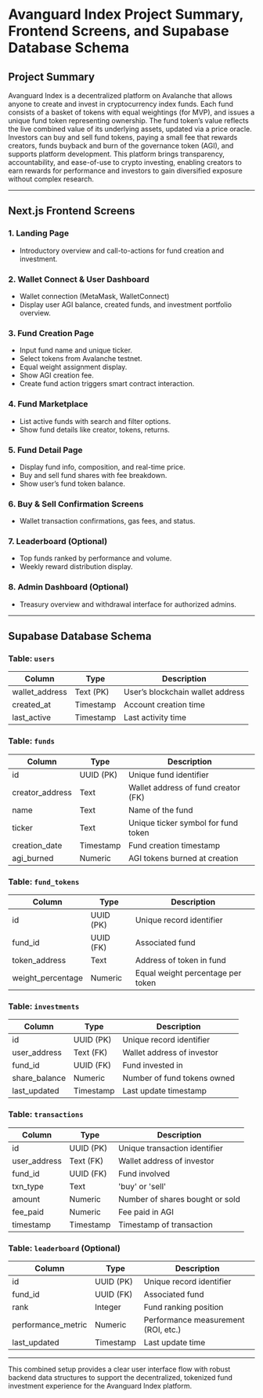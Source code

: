 # Avanguard Index Project Summary, Frontend Screens, and Supabase Database Schema

## Project Summary
Avanguard Index is a decentralized platform on Avalanche that allows anyone to create and invest in cryptocurrency index funds. Each fund consists of a basket of tokens with equal weightings (for MVP), and issues a unique fund token representing ownership. The fund token’s value reflects the live combined value of its underlying assets, updated via a price oracle. Investors can buy and sell fund tokens, paying a small fee that rewards creators, funds buyback and burn of the governance token (AGI), and supports platform development. This platform brings transparency, accountability, and ease-of-use to crypto investing, enabling creators to earn rewards for performance and investors to gain diversified exposure without complex research.

---

## Next.js Frontend Screens

### 1. Landing Page
- Introductory overview and call-to-actions for fund creation and investment.

### 2. Wallet Connect & User Dashboard
- Wallet connection (MetaMask, WalletConnect)
- Display user AGI balance, created funds, and investment portfolio overview.

### 3. Fund Creation Page
- Input fund name and unique ticker.
- Select tokens from Avalanche testnet.
- Equal weight assignment display.
- Show AGI creation fee.
- Create fund action triggers smart contract interaction.

### 4. Fund Marketplace
- List active funds with search and filter options.
- Show fund details like creator, tokens, returns.

### 5. Fund Detail Page
- Display fund info, composition, and real-time price.
- Buy and sell fund shares with fee breakdown.
- Show user’s fund token balance.

### 6. Buy & Sell Confirmation Screens
- Wallet transaction confirmations, gas fees, and status.

### 7. Leaderboard (Optional)
- Top funds ranked by performance and volume.
- Weekly reward distribution display.

### 8. Admin Dashboard (Optional)
- Treasury overview and withdrawal interface for authorized admins.

---

## Supabase Database Schema

### Table: `users`
| Column           | Type          | Description                           |
|------------------|---------------|-------------------------------------|
| wallet_address   | Text (PK)     | User’s blockchain wallet address    |
| created_at       | Timestamp     | Account creation time                |
| last_active      | Timestamp     | Last activity time                   |

### Table: `funds`
| Column           | Type          | Description                          |
|------------------|---------------|------------------------------------|
| id               | UUID (PK)    | Unique fund identifier               |
| creator_address  | Text          | Wallet address of fund creator (FK) |
| name             | Text          | Name of the fund                    |
| ticker           | Text          | Unique ticker symbol for fund token |
| creation_date    | Timestamp     | Fund creation timestamp             |
| agi_burned       | Numeric       | AGI tokens burned at creation       |

### Table: `fund_tokens`
| Column           | Type          | Description                          |
|------------------|---------------|------------------------------------|
| id               | UUID (PK)    | Unique record identifier             |
| fund_id          | UUID (FK)    | Associated fund                     |
| token_address    | Text          | Address of token in fund             |
| weight_percentage| Numeric       | Equal weight percentage per token   |

### Table: `investments`
| Column           | Type          | Description                          |
|------------------|---------------|------------------------------------|
| id               | UUID (PK)    | Unique record identifier             |
| user_address     | Text (FK)    | Wallet address of investor           |
| fund_id          | UUID (FK)    | Fund invested in                    |
| share_balance    | Numeric       | Number of fund tokens owned          |
| last_updated     | Timestamp     | Last update timestamp                |

### Table: `transactions`
| Column           | Type          | Description                          |
|------------------|---------------|------------------------------------|
| id               | UUID (PK)    | Unique transaction identifier       |
| user_address     | Text (FK)    | Wallet address of investor           |
| fund_id          | UUID (FK)    | Fund involved                      |
| txn_type         | Text         | 'buy' or 'sell'                     |
| amount           | Numeric       | Number of shares bought or sold     |
| fee_paid         | Numeric       | Fee paid in AGI                     |
| timestamp        | Timestamp     | Timestamp of transaction            |

### Table: `leaderboard` (Optional)
| Column           | Type          | Description                          |
|------------------|---------------|------------------------------------|
| id               | UUID (PK)    | Unique record identifier             |
| fund_id          | UUID (FK)    | Associated fund                     |
| rank             | Integer      | Fund ranking position                |
| performance_metric| Numeric       | Performance measurement (ROI, etc.) |
| last_updated     | Timestamp     | Last update time                    |

---

This combined setup provides a clear user interface flow with robust backend data structures to support the decentralized, tokenized fund investment experience for the Avanguard Index platform.